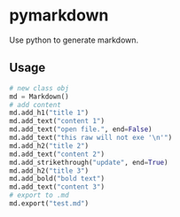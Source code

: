 # pymarkdown
Use python to generate markdown.

## Usage

```python
# new class obj
md = Markdown()
# add content
md.add_h1("title 1")
md.add_text("content 1")
md.add_text("open file.", end=False)
md.add_text("this raw will not exe '\n'")
md.add_h2("title 2")
md.add_text("content 2")
md.add_strikethrough("update", end=True)
md.add_h2("title 3")
md.add_bold("bold text")
md.add_text("content 3")
# export to .md
md.export("test.md")
```